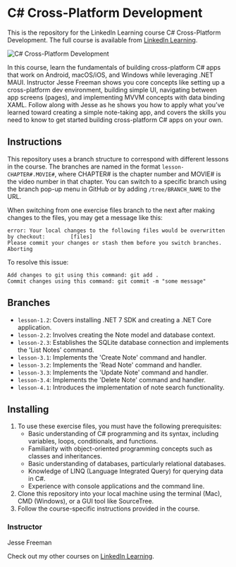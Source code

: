 # C# Cross-Platform Development
This is the repository for the LinkedIn Learning course C# Cross-Platform Development. The full course is available from [LinkedIn Learning][lil-course-url].

![C# Cross-Platform Development][lil-thumbnail-url] 

In this course, learn the fundamentals of building cross-platform C# apps that work on Android, macOS/iOS, and Windows while leveraging .NET MAUI. Instructor Jesse Freeman shows you core concepts like setting up a cross-platform dev environment, building simple UI, navigating between app screens (pages), and implementing MVVM concepts with data binding XAML. Follow along with Jesse as he shows you how to apply what you’ve learned toward creating a simple note-taking app, and covers the skills you need to know to get started building cross-platform C# apps on your own.

## Instructions
This repository uses a branch structure to correspond with different lessons in the course. The branches are named in the format `lesson-CHAPTER#.MOVIE#`, where CHAPTER# is the chapter number and MOVIE# is the video number in that chapter. You can switch to a specific branch using the branch pop-up menu in GitHub or by adding `/tree/BRANCH_NAME` to the URL.

When switching from one exercise files branch to the next after making changes to the files, you may get a message like this:

    error: Your local changes to the following files would be overwritten by checkout:        [files]
    Please commit your changes or stash them before you switch branches.
    Aborting

To resolve this issue:
	
    Add changes to git using this command: git add .
    Commit changes using this command: git commit -m "some message"

## Branches
- `lesson-1.2`: Covers installing .NET 7 SDK and creating a .NET Core application.
- `lesson-2.2`: Involves creating the Note model and database context.
- `lesson-2.3`: Establishes the SQLite database connection and implements the 'List Notes' command.
- `lesson-3.1`: Implements the 'Create Note' command and handler.
- `lesson-3.2`: Implements the 'Read Note' command and handler.
- `lesson-3.3`: Implements the 'Update Note' command and handler.
- `lesson-3.4`: Implements the 'Delete Note' command and handler.
- `lesson-4.1`: Introduces the implementation of note search functionality.

## Installing
1. To use these exercise files, you must have the following prerequisites:
    - Basic understanding of C# programming and its syntax, including variables, loops, conditionals, and functions.
    - Familiarity with object-oriented programming concepts such as classes and inheritances.
    - Basic understanding of databases, particularly relational databases.
    - Knowledge of LINQ (Language Integrated Query) for querying data in C#.
    - Experience with console applications and the command line.
2. Clone this repository into your local machine using the terminal (Mac), CMD (Windows), or a GUI tool like SourceTree.
3. Follow the course-specific instructions provided in the course.



### Instructor

Jesse Freeman 
                            


                            

Check out my other courses on [LinkedIn Learning](https://www.linkedin.com/learning/instructors/jesse-freeman).

[lil-course-url]: https://www.linkedin.com/learning/c-sharp-cross-platform-development?dApp=59033956&leis=LAA
[lil-thumbnail-url]: https://media.licdn.com/dms/image/D560DAQFN2A5GUfqgSw/learning-public-crop_288_512/0/1691011036247?e=2147483647&v=beta&t=mbFx4b-JokKdQ1t-OqvBE-tL3_Gg9FEsg7a-1CxfOrM
